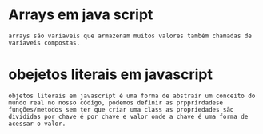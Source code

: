 # Arrays em java script
    arrays são variaveis que armazenam muitos valores também chamadas de variaveis compostas.

# obejetos literais em javascript
    objetos literais em javascript é uma forma de abstrair um conceito do mundo real no nosso código, podemos definir as prpprirdadese funções/metodos sem ter que criar uma class as propriedades são divididas por chave é por chave e valor onde a chave é uma forma de acessar o valor.